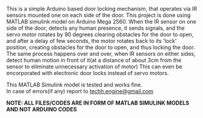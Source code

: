 This is a simple Arduino based door locking mechanism, that operates via IR sensors mounted one on each side of the door.  This project is done using MATLAB simulink model on Arduino Mega 2560. 
When the IR sensor on one side of the door, detects any human presence, it sends signals, and the servo motor rotates by 90 degrees clearing obstacles for the door to open,
and after a delay of few seconds, the motor rotates back to its 'lock' position, creating obstacles for the door to open, and thus locking the door.
The same process happens over and over, when IR sensors on either sides, detect human motion in front of it(at a distance of about 3cm from the sensor to eliminate unnecessary activation of motor)
This can even be encorporated with electronic door locks instead of servo motors.

This MATLAB Simulink model is tested and works fine.  
In case of errors(if any) report to techh.engine@gmail.com

**NOTE: ALL FILES/CODES ARE IN FORM OF MATLAB SIMULINK MODELS AND NOT ARDUINO CODES**
